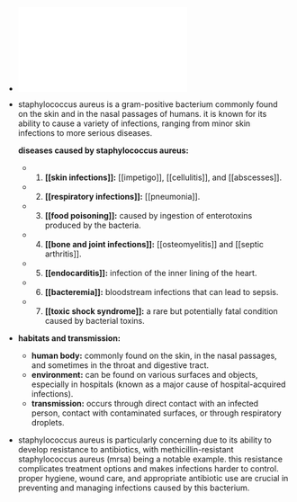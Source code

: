 - ![Staphylococcus_aureus.pdf](../assets/Staphylococcus_aureus_1719124395072_0.pdf)
- staphylococcus aureus is a gram-positive bacterium commonly found on the skin and in the nasal passages of humans. it is known for its ability to cause a variety of infections, ranging from minor skin infections to more serious diseases.
  
  **diseases caused by staphylococcus aureus:**
	- 1. **[[skin infections]]:** [[impetigo]], [[cellulitis]], and [[abscesses]].
	- 2. **[[respiratory infections]]:** [[pneumonia]].
	- 3. **[[food poisoning]]:** caused by ingestion of enterotoxins produced by the bacteria.
	- 4. **[[bone and joint infections]]:** [[osteomyelitis]] and [[septic arthritis]].
	- 5. **[[endocarditis]]:** infection of the inner lining of the heart.
	- 6. **[[bacteremia]]:** bloodstream infections that can lead to sepsis.
	- 7. **[[toxic shock syndrome]]:** a rare but potentially fatal condition caused by bacterial toxins.
- **habitats and transmission:**
	- **human body:** commonly found on the skin, in the nasal passages, and sometimes in the throat and digestive tract.
	- **environment:** can be found on various surfaces and objects, especially in hospitals (known as a major cause of hospital-acquired infections).
	- **transmission:** occurs through direct contact with an infected person, contact with contaminated surfaces, or through respiratory droplets.
- staphylococcus aureus is particularly concerning due to its ability to develop resistance to antibiotics, with methicillin-resistant staphylococcus aureus (mrsa) being a notable example. this resistance complicates treatment options and makes infections harder to control. proper hygiene, wound care, and appropriate antibiotic use are crucial in preventing and managing infections caused by this bacterium.